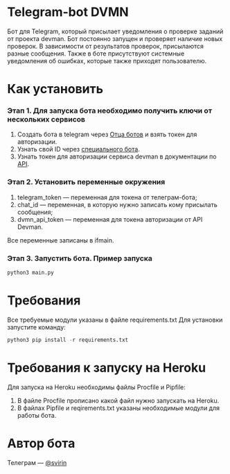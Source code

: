 # Telegram-bot DVMN
Бот для Telegram, который присылает уведомления о проверке заданий от проекта devman. Бот постоянно запущен и проверяет наличие новых проверок. В зависимости от результатов проверок, присылаются разные сообщения. Также в боте присутствуют системные уведомления об ошибках, которые также приходят пользователю. 

# Как установить
### Этап 1. Для запуска бота необходимо получить ключи от нескольких сервисов
1) Создать бота в telegram через [Отца ботов](https://telegram.me/BotFather) и взять токен для авторизации.
2) Узнать свой ID через [специального бота](https://telegram.me/userinfobot).
3) Узнать токен для авторизации сервиса devman в документации по [API](https://dvmn.org/api/docs/).

### Этап 2. Установить переменные окружения
1) telegram_token — переменная для токена от телеграм-бота;  
2) chat_id — переменная, в которую нужно записать кому присылать сообщения;  
3) dvmn_api_token — переменная для токена авторизации от API Devman.  

Все переменные записаны в ifmain.

### Этап 3. Запустить бота. Пример запуска
```python
python3 main.py
```
# Требования
Все требуемые модули указаны в файле requirements.txt
Для установки запустите команду:
```python
python3 pip install -r requirements.txt
```

# Требования к запуску на Heroku
Для запуска на Heroku необходимы файлы Procfile и Pipfile:
1) В файле Procfile прописано какой файл нужно запускать на Heroku.
2) В файлах Pipfile и reqirements.txt указаны необходимые модули для работы бота.

# Автор бота
Телеграм — [@svirin](https://telegram.me/userinfobot)

